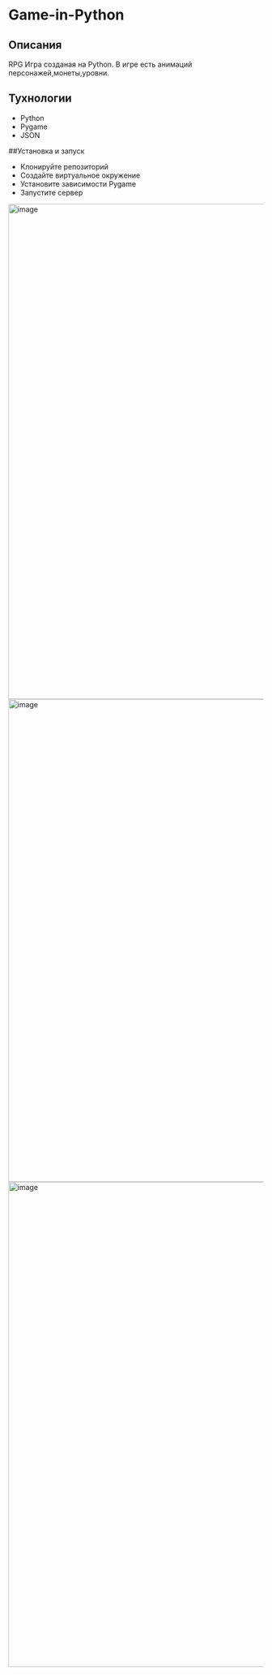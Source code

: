 # Game-in-Python

## Описания 
  RPG Игра созданая на Python. В игре есть анимаций персонажей,монеты,уровни.


## Тухнологии
  - Python
  - Pygame
  - JSON

##Установка и запуск
  - Клонируйте репозиторий
  - Создайте виртуальное окружение
  - Установите зависимости Pygame
  - Запустите сервер
<img width="1833" height="977" alt="image" src="https://github.com/user-attachments/assets/116d3408-27e5-4b2f-8799-b2a41c2ff565" />
<img width="825" height="952" alt="image" src="https://github.com/user-attachments/assets/b1502079-ac03-4895-956c-23bd47db83cb" />
<img width="1842" height="957" alt="image" src="https://github.com/user-attachments/assets/b7be26f1-0233-4d62-8936-9a4b092df122" />


